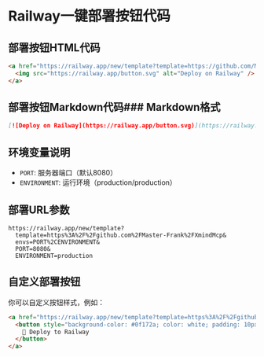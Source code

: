 # Railway一键部署按钮代码

## 部署按钮HTML代码
```html
<a href="https://railway.app/new/template?template=https://github.com/Master-Frank/XmindMcp&envs=PORT,ENVIRONMENT,DEBUG">
  <img src="https://railway.app/button.svg" alt="Deploy on Railway" />
</a>
```

## 部署按钮Markdown代码### Markdown格式
```markdown
[![Deploy on Railway](https://railway.app/button.svg)](https://railway.app/new/template?template=https://github.com/Master-Frank/XmindMcp&envs=PORT,ENVIRONMENT,DEBUG)
```
## 环境变量说明
- `PORT`: 服务器端口（默认8080）
- `ENVIRONMENT`: 运行环境（production/production）

## 部署URL参数
```
https://railway.app/new/template?
  template=https%3A%2F%2Fgithub.com%2FMaster-Frank%2FXmindMcp&
  envs=PORT%2CENVIRONMENT&
  PORT=8080&
  ENVIRONMENT=production
```

## 自定义部署按钮
你可以自定义按钮样式，例如：

```html
<a href="https://railway.app/new/template?template=https%3A%2F%2Fgithub.com%2FMaster-Frank%2FXmindMcp">
  <button style="background-color: #0f172a; color: white; padding: 10px 20px; border: none; border-radius: 5px; cursor: pointer;">
    🚄 Deploy to Railway
  </button>
</a>
```